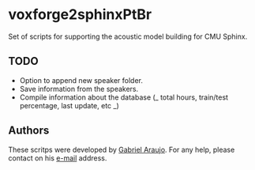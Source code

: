 voxforge2sphinxPtBr
===================

Set of scripts for supporting the acoustic model building for CMU Sphinx.

TODO
----

- Option to append new speaker folder.
- Save information from the speakers.
- Compile information about the database (_ total hours, train/test percentage, last update, etc _)

Authors
-------

These scritps were developed by [Gabriel Araujo](http://www.gabrielaraujo.info). For any help, please contact on his [e-mail](mailto:gabrielaraujof@outlook.com) address.
